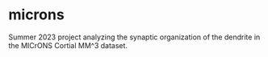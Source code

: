 # microns

Summer 2023 project analyzing the synaptic organization of the dendrite in the MICrONS Cortial MM^3 dataset.
